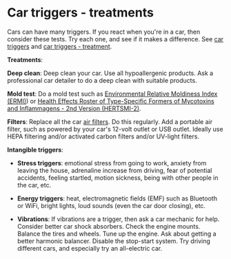 <!--
source: gpt-3 + jph editing
tags: cars triggers treatments
-->

# Car triggers - treatments

Cars can have many triggers. If you react when you're in a car, then consider these tests. Try each one, and see if it makes a difference.
See [car triggers](../car-triggers) and [car triggers - treatment](../car-triggers-treatments/).

**Treatments**:

**Deep clean**: Deep clean your car. Use all hypoallergenic products. Ask a professional car detailer to do a deep clean with suitable products.

**Mold test**: Do a mold test such as [Environmental Relative Moldiness Index (ERMI)](../environmentation-relative-moldiness-index-ermi/)) or [Health Effects Roster of Type-Specific Formers of Mycotoxins and Inflammagens - 2nd Version (HERTSMI-2)](../health-effects-roster-of-type-specific-formers-of-mycotoxins-and-inflammagens-2/).

**Filters**: Replace all the car [air filters](../air-filters/). Do this regularly. Add a portable air filter, such as powered by your car's 12-volt outlet or USB outlet. Ideally use HEPA filtering and/or activated carbon filters and/or UV-light filters.

**Intangible triggers**:

* **Stress triggers**: emotional stress from going to work, anxiety from leaving the house, adrenaline increase from driving, fear of potential accidents, feeling startled, motion sickness, being with other people in the car, etc.
 
* **Energy triggers**: heat, electromagnetic fields (EMF) such as Bluetooth or WiFi, bright lights, loud sounds (even the car door closing), etc.

* **Vibrations**: If vibrations are a trigger, then ask a car mechanic for help. Consider better car shock absorbers. Check the engine mounts. Balance the tires and wheels. Tune up the engine. Ask about getting a better harmonic balancer.  Disable the stop-start system. Try driving different cars, and especially try an all-electric car.
